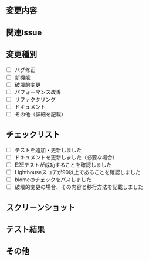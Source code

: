 ## 変更内容

<!-- 変更内容の概要を記述してください -->

## 関連Issue

<!-- 関連するIssueがある場合は記載してください -->
<!-- 例：close #123 -->

## 変更種別

- [ ] バグ修正
- [ ] 新機能
- [ ] 破壊的変更
- [ ] パフォーマンス改善
- [ ] リファクタリング
- [ ] ドキュメント
- [ ] その他（詳細を記載）

## チェックリスト

- [ ] テストを追加・更新しました
- [ ] ドキュメントを更新しました（必要な場合）
- [ ] E2Eテストが成功することを確認しました
- [ ] Lighthouseスコアが90以上であることを確認しました
- [ ] biomeのチェックをパスしました
- [ ] 破壊的変更の場合、その内容と移行方法を記載しました

## スクリーンショット

<!-- UI変更がある場合はスクリーンショットを添付してください -->

## テスト結果

<!-- テスト結果のサマリーを記載してください -->

## その他

<!-- その他、レビュアーに伝えたい情報があれば記載してください -->